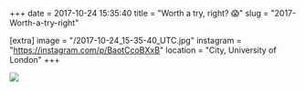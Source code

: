 +++
date = 2017-10-24 15:35:40
title = "Worth a try, right? 😱"
slug = "2017-Worth-a-try-right"

[extra]
image = "/2017-10-24_15-35-40_UTC.jpg"
instagram = "https://instagram.com/p/BaotCcoBXxB"
location = "City, University of London"
+++

<img src="/2017-10-24_15-35-40_UTC.jpg" />
